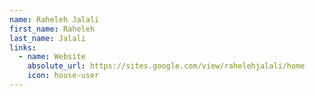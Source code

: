 ```yaml
---
name: Raheleh Jalali
first_name: Raheleh
last_name: Jalali
links:
  - name: Website
    absolute_url: https://sites.google.com/view/rahelehjalali/home
    icon: house-user
---
```

